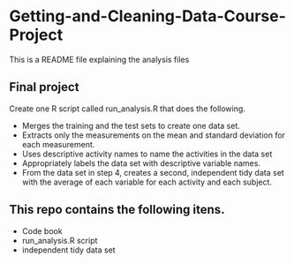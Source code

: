 # Getting-and-Cleaning-Data-Course-Project
This is a README file explaining the analysis files

## Final project 

Create one R script called run_analysis.R that does the following.

* Merges the training and the test sets to create one data set.
* Extracts only the measurements on the mean and standard deviation for each measurement.
* Uses descriptive activity names to name the activities in the data set
* Appropriately labels the data set with descriptive variable names.
* From the data set in step 4, creates a second, independent tidy data set with the average of each variable for each activity and each subject. 

## This repo contains the following itens.

* Code book 
* run_analysis.R script
* independent tidy data set
